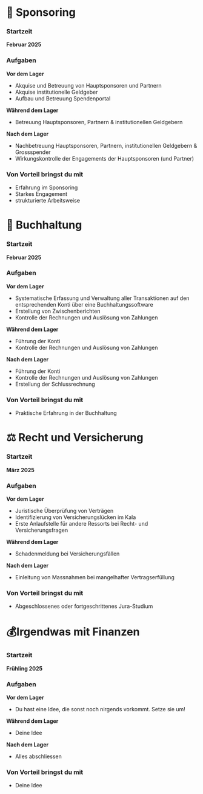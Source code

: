 # 💸 Sponsoring

### Startzeit

**Februar 2025**

### Aufgaben

**Vor dem Lager**

- Akquise und Betreuung von Hauptsponsoren und Partnern  
- Akquise institutionelle Geldgeber  
- Aufbau und Betreuung Spendenportal

**Während dem Lager**

- Betreuung Hauptsponsoren, Partnern & institutionellen Geldgebern

**Nach dem Lager**

- Nachbetreuung Hauptsponsoren, Partnern, institutionellen Geldgebern & Grossspender  
- Wirkungskontrolle der Engagements der Hauptsponsoren (und Partner)

### Von Vorteil bringst du mit

- Erfahrung im Sponsoring  
- Starkes Engagement  
- strukturierte Arbeitsweise 

# 🧾 Buchhaltung

### Startzeit

**Februar 2025**

### Aufgaben

**Vor dem Lager**

- Systematische Erfassung und Verwaltung aller Transaktionen auf den entsprechenden Konti über eine Buchhaltungssoftware  
- Erstellung von Zwischenberichten  
- Kontrolle der Rechnungen und Auslösung von Zahlungen

**Während dem Lager**

- Führung der Konti  
- Kontrolle der Rechnungen und Auslösung von Zahlungen

**Nach dem Lager**

- Führung der Konti  
- Kontrolle der Rechnungen und Auslösung von Zahlungen  
- Erstellung der Schlussrechnung

### Von Vorteil bringst du mit

- Praktische Erfahrung in der Buchhaltung

# ⚖️ Recht und Versicherung

### Startzeit

**März 2025**

### Aufgaben

**Vor dem Lager**

- Juristische Überprüfung von Verträgen  
- Identifizierung von Versicherungslücken im Kala  
- Erste Anlaufstelle für andere Ressorts bei Recht- und Versicherungsfragen

**Während dem Lager**

- Schadenmeldung bei Versicherungsfällen

**Nach dem Lager**

- Einleitung von Massnahmen bei mangelhafter Vertragserfüllung

### Von Vorteil bringst du mit

- Abgeschlossenes oder fortgeschrittenes Jura-Studium

# 💰Irgendwas mit Finanzen

### Startzeit

**Frühling 2025**

### Aufgaben

**Vor dem Lager**

- Du hast eine Idee, die sonst noch nirgends vorkommt. Setze sie um\!

**Während dem Lager**

- Deine Idee

**Nach dem Lager**

- Alles abschliessen

### Von Vorteil bringst du mit

- Deine Idee
